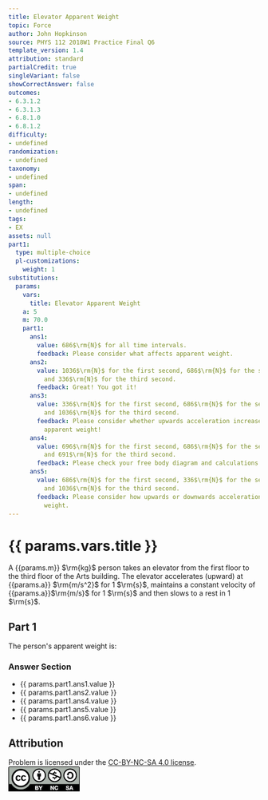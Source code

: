 ```yaml
---
title: Elevator Apparent Weight
topic: Force
author: John Hopkinson
source: PHYS 112 2018W1 Practice Final Q6
template_version: 1.4
attribution: standard
partialCredit: true
singleVariant: false
showCorrectAnswer: false
outcomes:
- 6.3.1.2
- 6.3.1.3
- 6.8.1.0
- 6.8.1.2
difficulty:
- undefined
randomization:
- undefined
taxonomy:
- undefined
span:
- undefined
length:
- undefined
tags:
- EX
assets: null
part1:
  type: multiple-choice
  pl-customizations:
    weight: 1
substitutions:
  params:
    vars:
      title: Elevator Apparent Weight
    a: 5
    m: 70.0
    part1:
      ans1:
        value: 686$\rm{N}$ for all time intervals.
        feedback: Please consider what affects apparent weight.
      ans2:
        value: 1036$\rm{N}$ for the first second, 686$\rm{N}$ for the second second,
          and 336$\rm{N}$ for the third second.
        feedback: Great! You got it!
      ans3:
        value: 336$\rm{N}$ for the first second, 686$\rm{N}$ for the second second,
          and 1036$\rm{N}$ for the third second.
        feedback: Please consider whether upwards acceleration increases or decreases
          apparent weight!
      ans4:
        value: 696$\rm{N}$ for the first second, 686$\rm{N}$ for the second second,
          and 691$\rm{N}$ for the third second.
        feedback: Please check your free body diagram and calculations!
      ans5:
        value: 686$\rm{N}$ for the first second, 336$\rm{N}$ for the second second,
          and 1036$\rm{N}$ for the third second.
        feedback: Please consider how upwards or downwards acceleration affects apparent
          weight.
---
```

# {{ params.vars.title }}
A {{params.m}} $\rm{kg}$ person takes an elevator from the first floor to the third floor of the Arts building. The elevator accelerates (upward) at {{params.a}} $\rm{m/s^2}$ for 1 $\rm{s}$, maintains a constant velocity of {{params.a}}$\rm{m/s}$ for 1 $\rm{s}$ and then slows to a rest in 1 $\rm{s}$.

## Part 1

The person's apparent weight is:

### Answer Section

- {{ params.part1.ans1.value }}
- {{ params.part1.ans2.value }}
- {{ params.part1.ans4.value }}
- {{ params.part1.ans5.value }}
- {{ params.part1.ans6.value }}

## Attribution

Problem is licensed under the [CC-BY-NC-SA 4.0 license](https://creativecommons.org/licenses/by-nc-sa/4.0/).<br> ![The Creative Commons 4.0 license requiring attribution-BY, non-commercial-NC, and share-alike-SA license.](https://raw.githubusercontent.com/firasm/bits/master/by-nc-sa.png)